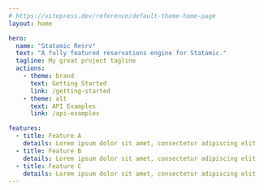```yaml
---
# https://vitepress.dev/reference/default-theme-home-page
layout: home

hero:
  name: "Statamic Resrv"
  text: "A fully featured reservations engine for Statamic."
  tagline: My great project tagline
  actions:
    - theme: brand
      text: Getting Started
      link: /getting-started
    - theme: alt
      text: API Examples
      link: /api-examples

features:
  - title: Feature A
    details: Lorem ipsum dolor sit amet, consectetur adipiscing elit
  - title: Feature B
    details: Lorem ipsum dolor sit amet, consectetur adipiscing elit
  - title: Feature C
    details: Lorem ipsum dolor sit amet, consectetur adipiscing elit
---
```



